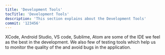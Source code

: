 ```yaml
---
title: 'Development Tools'
tocTitle: 'Development Tools'
description: 'This section explains about the Development Tools'
commit: '123456'
---
```


XCode, Android Studio, VS code, Sublime, Atom are some of the IDE we feel as the best in the development. We also few of testing tools which help us to monitor the quality of the and avoid bugs in the application.

<!-- ## Sub Heading

✍️Coming soon: Please watch this space for more updates from our team. Thanks for the patience! -->

<!--
![default and pinned tasks](/placeholders/banner.png)

```javascript
code or syntax
```

<div class="aside">
<a href=""><b>Links</b></a>
</div>
-->
